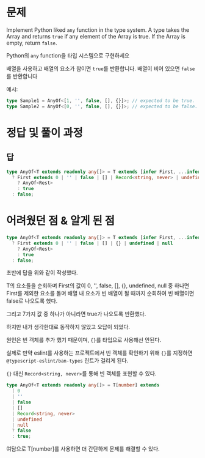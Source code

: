 # 문제

Implement Python liked `any` function in the type system. A type takes the Array and returns `true` if any element of the Array is true. If the Array is empty, return `false`.

Python의 `any` function을 타입 시스템으로 구현하세요

배열을 사용하고 배열의 요소가 참이면 `true`를 반환합니다. 배열이 비어 있으면 `false`를 반환합니다

예시:

```ts
type Sample1 = AnyOf<[1, '', false, [], {}]>; // expected to be true.
type Sample2 = AnyOf<[0, '', false, [], {}]>; // expected to be false.
```

# 정답 및 풀이 과정

## 답

```ts
type AnyOf<T extends readonly any[]> = T extends [infer First, ...infer Rest]
  ? First extends 0 | '' | false | [] | Record<string, never> | undefined | null;
    ? AnyOf<Rest>
    : true
  : false;
```

# 어려웠던 점 & 알게 된 점

```ts
type AnyOf<T extends readonly any[]> = T extends [infer First, ...infer Rest]
  ? First extends 0 | '' | false | [] | {} | undefined | null
    ? AnyOf<Rest>
    : true
  : false;
```

초반에 답을 위와 같이 작성했다.

T의 요소들을 순회하며 First의 값이 0, '', false, [], {}, undefined, null 중 하나면 First를 제외한 요소를 돌며 배열 내 요소가 빈 배열이 될 때까지 순회하여 빈 배열이면 false로 나오도록 했다.

그리고 7가지 값 중 하나가 아니라면 true가 나오도록 반환했다.

하지만 내가 생각한대로 동작하지 않았고 오답이 되었다.

원인은 빈 객체를 추가 했기 때문이며, `{}`를 타입으로 사용해선 안된다.

실제로 만약 eslint를 사용하는 프로젝트에서 빈 객체를 확인하기 위해 `{}`를 지정하면 `@typescript-eslint/ban-types` 린트가 걸리게 된다.

`{}` 대신 `Record<string, never>`를 통해 빈 객체를 표현할 수 있다.

```ts
type AnyOf<T extends readonly any[]> = T[number] extends
  | 0
  | ''
  | false
  | []
  | Record<string, never>
  | undefined
  | null
  ? false
  : true;
```

여담으로 T[number]를 사용하면 더 간단하게 문제를 해결할 수 있다.

